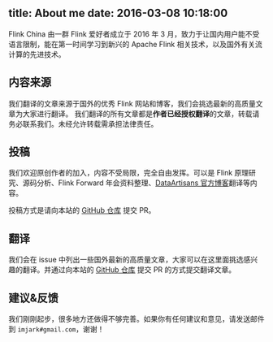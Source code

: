 title: About me
date: 2016-03-08 10:18:00
---

Flink China 由一群 Flink 爱好者成立于 2016 年 3 月，致力于让国内用户能不受语言限制，能在第一时间学习到新兴的 Apache Flink 相关技术，以及国外有关流计算的先进技术。

## 内容来源

我们翻译的文章来源于国外的优秀 Flink 网站和博客，我们会挑选最新的高质量文章为大家进行翻译。
我们翻译的所有文章都是**作者已经授权翻译**的文章，转载请务必联系我们。未经允许转载需承担法律责任。


## 投稿

我们欢迎原创作者的加入，内容不受局限，完全自由发挥。可以是 Flink 原理研究、源码分析、Flink Forward 年会资料整理、[DataArtisans 官方博客](http://data-artisans.com/)翻译等内容。

投稿方式是请向本站的 [GitHub 仓库]() 提交 PR。

## 翻译

我们会在 issue 中列出一些国外最新的高质量文章，大家可以在这里面挑选感兴趣的翻译。并通过向本站的 [GitHub 仓库]() 提交 PR 的方式提交翻译文章。


## 建议&反馈

我们刚刚起步，很多地方还做得不够完善。如果你有任何建议和意见，请发送邮件到 `imjark#gmail.com`，谢谢！
